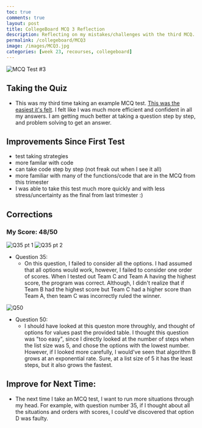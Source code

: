 ```yaml
---
toc: true
comments: true
layout: post
title: CollegeBoard MCQ 3 Reflection 
description: Reflecting on my mistakes/challenges with the third MCQ.
permalink: /collegeboard/MCQ3
image: /images/MCQ3.jpg
categories: [week 23, recourses, collegeboard]
---
```


![MCQ Test #3]({{site.baseurl}}/images/MCQ3.jpg)

## Taking the Quiz
- This was my third time taking an example MCQ test. <u>This was the easiest it's felt</u>. I felt like I was much more efficient and confident in all my answers. I am getting much better at taking a question step by step, and problem solving to get an answer.

## Improvements Since First Test
- test taking strategies
- more familar with code
- can take code step by step (not freak out when I see it all) 
- more familiar with many of the functions/code that are in the MCQ from this trimester
- I was able to take this test much more quickly and with less stress/uncertainty as the final from last trimester :)


## Corrections
### My Score: 48/50

![Q35 pt 1]({{site.baseurl}}/images/Q35pt1.jpg)
![Q35 pt 2]({{site.baseurl}}/images/Q35pt2.jpg)
- Question 35: 
    - On this question, I failed to consider all the options. I had assumed that all options would work, however, I failed to consider one order of scores. When I tested out Team C and Team A having the highest score, the program was correct. Although, I didn't realize that if Team B had the highest score but Team C had a higher score than Team A, then team C was incorrectly ruled the winner.

![Q50]({{site.baseurl}}/images/Q50.jpg)
- Question 50:
    - I should have looked at this queston more throughly, and thought of options for values past the provided table. I thought this question was "too easy", since I directly looked at the number of steps when the list size was 5, and chose the options with the lowest number. However, if I looked more carefully, I would've seen that algorithm B grows at an exponential rate. Sure, at a list size of 5 it has the least steps, but it also grows the fastest. 


## Improve for Next Time:
- The next time I take an MCQ test, I want to run more situations through my head. For example, with question number 35, if I thought about all the situations and orders with scores, I could've discovered that option D was faulty.